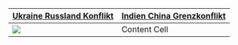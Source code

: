  [Ukraine Russland Konflikt](https://schnecke325.github.io/rayan,html) | [Indien China Grenzkonflikt](https://schnecke325.github.io/arman.html)
------------- | -------------
[![](https://schnecke325.github.io/URU.jpeg)](https://schnecke325.github.io/URU.jpeg)  | Content Cell
